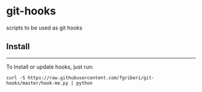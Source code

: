 # git-hooks

scripts to be used as git hooks

## Install
------------
To Install or update hooks, just run:

`curl -S https://raw.githubusercontent.com/fgriberi/git-hooks/master/hook-me.py | python`
